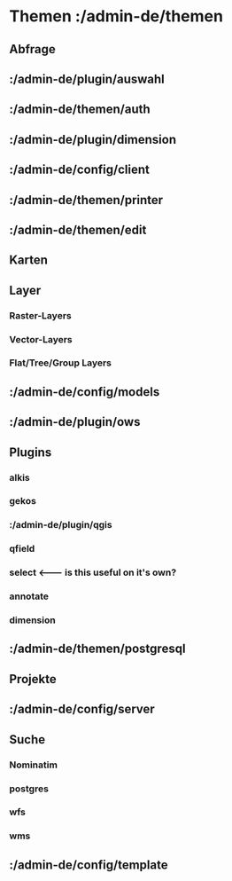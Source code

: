 # Themen :/admin-de/themen

## Abfrage
<!--
- info
- spatial info
-->

## :/admin-de/plugin/auswahl
<!--
 In File: /gbd-websuite/app/gws/plugin/select_tool/_doc/admin_de.doc.md
- select
- mouseover select 
-->

## :/admin-de/themen/auth
<!--
 In File: /gbd-websuite/app/gws/base/auth/_doc/admin-de.doc.md
- Preface: Authentication vs Authorization
- Authentication: file, postgres, ldap(ldap could be own topic)
- Authorization: access, permissions
-->

## :/admin-de/plugin/dimension

## :/admin-de/config/client
<!--
- client elements
- clientOptions
- including in project.cx.html
-->

## :/admin-de/themen/printer
<!--
 In File: /gbd-websuite/app/gws/base/printer/_doc/admin-de.doc.md
- templates
    - html, map, py, qgis
- link to models
- qualityLevels
-->

## :/admin-de/themen/edit
<!--
- edit layers
    - link to styling
- link to models
    - attr. table
-->


## Karten
<!--
- map vs overviewMap
- crs, center, extent, extentBuffer, zoom
- layers: ordering, link to layer thema
-->

## Layer


### Raster-Layers
<!--
- qgis,qgisflat,tile,wms,wmsflat,wmts
- caching (/admin-de/layer/cache)
-->

### Vector-Layers
<!--
- geojson,postgres,wfs,??wfsflat??
- link to styling
- link to editing & models
-->

### Flat/Tree/Group Layers
<!--
- group geojson postgres qgis qgisflat tile wfs wfsflat wms wmsflat wmts
- clientOptions, autoLayers
-->

## :/admin-de/config/models
<!--
- (maybe include in editing?)
-->

## :/admin-de/plugin/ows


## Plugins
<!--
- usage and including of plugins, not plugin development
-->

### alkis
### gekos
### :/admin-de/plugin/qgis

<!--
QGIS Client Einstellungen
-->
### qfield
### select <--- is this useful on it's own?
### annotate
### dimension

## :/admin-de/themen/postgresql



## Projekte
<!--
- uids, metadata and usage in assets/index.cx.html
- project-level templates
- inclusion via projects vs projectDirs vs projectPaths
- overriding global configuration for assets, actions, client.xxx, ...
-->

## :/admin-de/config/server
<!--
- qgis server specific things?
- fonts?
- server stuff:
    - developer options
    - helpers? maybe include in other topics, as csv and xml helpers are weird topics on their own.
    - storage (maybe include in other topics where applicable)
    - web.*
    - server.*
-->

## Suche


### Nominatim


### postgres





### wfs


### wms


## :/admin-de/config/template
<!--
- maybe include in various places? general templating? single vs double curly braces?
-->


